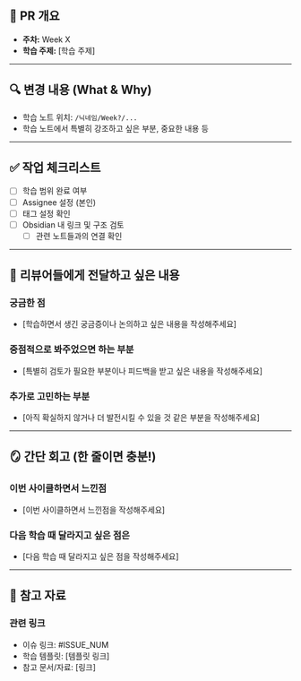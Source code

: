 ## 🎯 PR 개요

- **주차:** Week X  
- **학습 주제:** [학습 주제]

---

## 🔍 변경 내용 (What & Why)
- 학습 노트 위치: `/닉네임/Week?/...`
- 학습 노트에서 특별히 강조하고 싶은 부분, 중요한 내용 등

---

## ✅ 작업 체크리스트
- [ ] 학습 범위 완료 여부
- [ ] Assignee 설정 (본인)
- [ ] 태그 설정 확인
- [ ] Obsidian 내 링크 및 구조 검토
  - [ ] 관련 노트들과의 연결 확인

---

## 💬 리뷰어들에게 전달하고 싶은 내용
### 궁금한 점
- [학습하면서 생긴 궁금증이나 논의하고 싶은 내용을 작성해주세요]

### 중점적으로 봐주었으면 하는 부분
- [특별히 검토가 필요한 부분이나 피드백을 받고 싶은 내용을 작성해주세요]

### 추가로 고민하는 부분
- [아직 확실하지 않거나 더 발전시킬 수 있을 것 같은 부분을 작성해주세요]

---

## 🪞 간단 회고 (한 줄이면 충분!)

### 이번 사이클하면서 느낀점
- [이번 사이클하면서 느낀점을 작성해주세요]

### 다음 학습 때 달라지고 싶은 점은
- [다음 학습 때 달라지고 싶은 점을 작성해주세요]

---

## 📝 참고 자료
### 관련 링크
- 이슈 링크: #ISSUE_NUM
- 학습 템플릿: [템플릿 링크]
- 참고 문서/자료: [링크]
